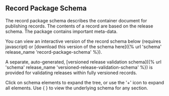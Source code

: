 ## Record Package Schema

The record package schema describes the container document for publishing records. The contents of a record are based on the release schema. The package contains important meta-data.

You can view an interactive version of the record schema below (requires javascript) or [download this version of the schema here]({% url 'schema' release_name 'record-package-schema' %}).

A separate, auto-generated, [versioned release validation schema]({% url 'schema' release_name 'versioned-release-validation-schema' %}) is provided for validating releases within fully versioned records.

Click on schema elements to expand the tree, or use the '+' icon to expand all elements. Use { } to view the underlying schema for any section.

<script src="{{ STATIC_URL }}docson/widget.js" data-schema="{% url 'schema' release_name 'record-package-schema' %}"></script>

